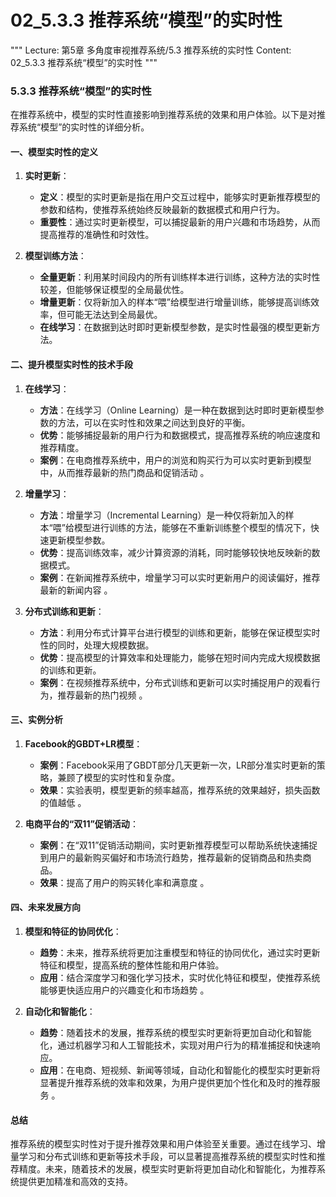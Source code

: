 # 02_5.3.3 推荐系统“模型”的实时性

"""
Lecture: 第5章 多角度审视推荐系统/5.3 推荐系统的实时性
Content: 02_5.3.3 推荐系统“模型”的实时性
"""

### 5.3.3 推荐系统“模型”的实时性

在推荐系统中，模型的实时性直接影响到推荐系统的效果和用户体验。以下是对推荐系统“模型”的实时性的详细分析。

#### 一、模型实时性的定义

1. **实时更新**：
   - **定义**：模型的实时更新是指在用户交互过程中，能够实时更新推荐模型的参数和结构，使推荐系统始终反映最新的数据模式和用户行为。
   - **重要性**：通过实时更新模型，可以捕捉最新的用户兴趣和市场趋势，从而提高推荐的准确性和时效性。

2. **模型训练方法**：
   - **全量更新**：利用某时间段内的所有训练样本进行训练，这种方法的实时性较差，但能够保证模型的全局最优性。
   - **增量更新**：仅将新加入的样本“喂”给模型进行增量训练，能够提高训练效率，但可能无法达到全局最优。
   - **在线学习**：在数据到达时即时更新模型参数，是实时性最强的模型更新方法。

#### 二、提升模型实时性的技术手段

1. **在线学习**：
   - **方法**：在线学习（Online Learning）是一种在数据到达时即时更新模型参数的方法，可以在实时性和效果之间达到良好的平衡。
   - **优势**：能够捕捉最新的用户行为和数据模式，提高推荐系统的响应速度和推荐精度。
   - **案例**：在电商推荐系统中，用户的浏览和购买行为可以实时更新到模型中，从而推荐最新的热门商品和促销活动  。

2. **增量学习**：
   - **方法**：增量学习（Incremental Learning）是一种仅将新加入的样本“喂”给模型进行训练的方法，能够在不重新训练整个模型的情况下，快速更新模型参数。
   - **优势**：提高训练效率，减少计算资源的消耗，同时能够较快地反映新的数据模式。
   - **案例**：在新闻推荐系统中，增量学习可以实时更新用户的阅读偏好，推荐最新的新闻内容 。

3. **分布式训练和更新**：
   - **方法**：利用分布式计算平台进行模型的训练和更新，能够在保证模型实时性的同时，处理大规模数据。
   - **优势**：提高模型的计算效率和处理能力，能够在短时间内完成大规模数据的训练和更新。
   - **案例**：在视频推荐系统中，分布式训练和更新可以实时捕捉用户的观看行为，推荐最新的热门视频 。

#### 三、实例分析

1. **Facebook的GBDT+LR模型**：
   - **案例**：Facebook采用了GBDT部分几天更新一次，LR部分准实时更新的策略，兼顾了模型的实时性和复杂度。
   - **效果**：实验表明，模型更新的频率越高，推荐系统的效果越好，损失函数的值越低 。

2. **电商平台的“双11”促销活动**：
   - **案例**：在“双11”促销活动期间，实时更新推荐模型可以帮助系统快速捕捉到用户的最新购买偏好和市场流行趋势，推荐最新的促销商品和热卖商品。
   - **效果**：提高了用户的购买转化率和满意度 。

#### 四、未来发展方向

1. **模型和特征的协同优化**：
   - **趋势**：未来，推荐系统将更加注重模型和特征的协同优化，通过实时更新特征和模型，提高系统的整体性能和用户体验。
   - **应用**：结合深度学习和强化学习技术，实时优化特征和模型，使推荐系统能够更快适应用户的兴趣变化和市场趋势 。

2. **自动化和智能化**：
   - **趋势**：随着技术的发展，推荐系统的模型实时更新将更加自动化和智能化，通过机器学习和人工智能技术，实现对用户行为的精准捕捉和快速响应。
   - **应用**：在电商、短视频、新闻等领域，自动化和智能化的模型实时更新将显著提升推荐系统的效率和效果，为用户提供更加个性化和及时的推荐服务 。

#### 总结

推荐系统的模型实时性对于提升推荐效果和用户体验至关重要。通过在线学习、增量学习和分布式训练和更新等技术手段，可以显著提高推荐系统的模型实时性和推荐精度。未来，随着技术的发展，模型实时更新将更加自动化和智能化，为推荐系统提供更加精准和高效的支持。